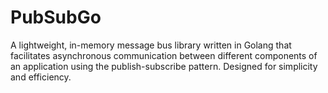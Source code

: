 # PubSubGo
A lightweight, in-memory message bus library written in Golang that facilitates asynchronous communication between different components of an application using the publish-subscribe pattern. Designed for simplicity and efficiency.
